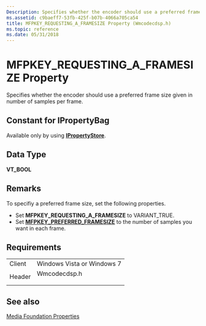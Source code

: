 ```yaml
---
Description: Specifies whether the encoder should use a preferred frame size given in number of samples per frame.
ms.assetid: c9baeff7-53fb-425f-b07b-4066a705ca54
title: MFPKEY_REQUESTING_A_FRAMESIZE Property (Wmcodecdsp.h)
ms.topic: reference
ms.date: 05/31/2018
---
```


# MFPKEY\_REQUESTING\_A\_FRAMESIZE Property

Specifies whether the encoder should use a preferred frame size given in number of samples per frame.

## Constant for IPropertyBag

Available only by using [**IPropertyStore**](https://msdn.microsoft.com/library/Bb761474(v=VS.85).aspx).

## Data Type

**VT\_BOOL**

## Remarks

To specifiy a preferred frame size, set the following properties.

-   Set **MFPKEY\_REQUESTING\_A\_FRAMESIZE** to VARIANT\_TRUE.
-   Set [**MFPKEY\_PREFERRED\_FRAMESIZE**](mfpkey-preferred-framesizeproperty.md) to the number of samples you want in each frame.

## Requirements



|                   |                                                                                         |
|-------------------|-----------------------------------------------------------------------------------------|
| Client<br/> | Windows Vista or Windows 7<br/>                                                   |
| Header<br/> | <dl> <dt>Wmcodecdsp.h</dt> </dl> |



## See also

<dl> <dt>

[Media Foundation Properties](media-foundation-properties.md)
</dt> </dl>

 

 




